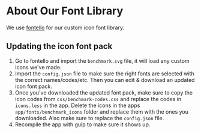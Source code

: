 # About Our Font Library
We use [fontello](http://fontello.com/) for our custom icon font library. 

## Updating the icon font pack
1. Go to fontello and import the `benchmark.svg` file, it will load any custom icons we've made. 
2. Import the `config.json` file to make sure the right fonts are selected with the correct names/codes/etc. Then you can edit & download an updated icon font pack.
3. Once you've downloaded the updated font pack, make sure to copy the icon codes from `css/benchmark-codes.css` and replace the codes in `icons.less` in the app. Delete the icons in the apps `app/fonts/benchmark_icons` folder and replace them with the ones you downloaded. Also make sure to replace the `config.json` file.
4. Recompile the app with gulp to make sure it shows up.